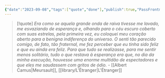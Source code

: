 ```yaml
---
{"date":"2023-09-08","tags":["quote","done"],"publish":true,"PassFrontmatter":true}
---
```


> [!quote] *Era como se aquela grande onda de raiva tivesse me lavado, me esvaziando de esperança e, olhando para o céu escuro coberto com suas estrelas, pela primeira vez, eu coloquei meu coração aberto para a benigna indiferença do universo. O senti tão parecido comigo, de fato, tão fraternal, me fez perceber que eu tinha sido feliz e que eu ainda era feliz. Para que tudo se realizasse, para me sentir menos solitário, tudo o que restava à esperança era que, no dia da minha execução, houvesse uma enorme multidão de espectadores e que eles me saudassem com gritos de ódio.*
> \- [[Albert Camus\|Meursault]], [[library/L'Étranger\|L'Étranger]]